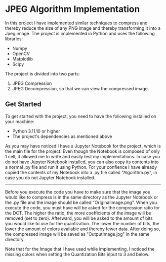 # JPEG Algorithm Implementation
In this project I have implemented similar techniques to compress and thereby reduce the size of any PNG image and thereby transforming it into a Jpeg image. The project is implemented in Python and uses the following libraries:
- Numpy
- OpenCV
- Matplotlib
- Scipy

The project is divided into two parts:
1. JPEG Compression
2. JPEG Decompression, so that we can view the compressed image.

## Get Started
To get started with the project, you need to have the following installed on your machine:
- Python 3.11.10 or higher
- The project's dependencies as mentioned above

As you may have noticed I have a Jupyter Notebook for the project, which is the main file for the project. Even though the Notebook is composed of only 1 cell, it allowed me to write and easily test my implementations. In case you do not have Jupyter Notebook installed, you can also copy its contents into a normal .py file and run it using Python. For your confience I have already copied the contents of my Notebook into a .py file called "Algorithm.py", in case you do not Jupyter Notebook installed. 

---

Before you execute the code you have to make sure that the image you would like to compress is in the same directory as the Jupyter Notebook or the .py file and the image should be called "OriginalImage.png". When you execute the code, you must have will be asked for the compression ratio for the DCT. The higher the ratio, the more coefficients of the image will be removed (set to zero). Afterward, you will be asked to the amount of bits you would like to use for the quantization. The lower the number of bits, the lower the amount of colors available and thereby fewer data. After doing so, the compressed image will be saved as "OutputImage.jpg" in the same directory.

Note that for the Image that I have used while implementing, I noticed the missing colors when setting the Quantization Bits input to 3 and below. 
